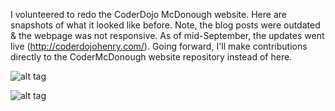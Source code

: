 I volunteered to redo the CoderDojo McDonough website. Here are snapshots of what it looked like before. Note, the blog posts were outdated & the webpage was not responsive. As of mid-September, the updates went live (http://coderdojohenry.com/). Going forward, I'll make contributions directly to the CoderMcDonough website repository instead of here. 

![alt tag](https://preview.c9users.io/aliciawyse/dojo/images/before_pic_2.png)

![alt tag](https://preview.c9users.io/aliciawyse/dojo/images/before_pic_1.png)
